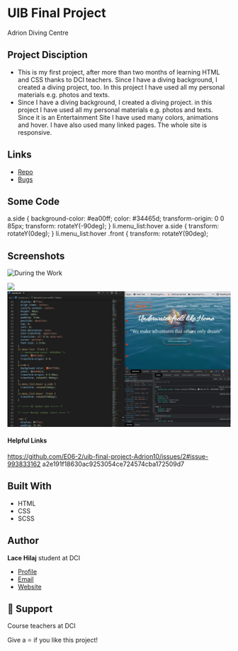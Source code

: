 # UIB Final Project 
Adrion Diving Centre

## Project Disciption

 - This is my first project, after more than two months of learning HTML and CSS thanks to DCI teachers.
Since I have a diving background, I created a diving project, too. In this project I have used all my personal materials e.g. photos and texts.
- Since I have a diving background, I created a diving project. in this project I have used all my personal materials e.g. photos and texts.
Since it is an Entertainment Site I have used many colors, animations and hover.
I have also used many linked pages.
The whole site is responsive.


## Links

- [Repo](https://e06-2.github.io/uib-final-project-Adrion10/ "<Diving Centre> Repo")
- [Bugs](https://github.com/E06-2/uib-final-project-Adrion10/ "Adrion Divig Centre")


## Some Code

a.side {
  background-color: #ea00ff;
  color: #34465d;
  transform-origin: 0 0 85px;
  transform: rotateY(-90deg);
}
li.menu_list:hover a.side {
  transform: rotateY(0deg);
}
li.menu_list:hover .front {
  transform: rotateY(90deg);
## Screenshots
 ![During the Work]( "https://github.com/E06-2/uib-final-project-Adrion10/blob/main/screenshot/Screenshot-1.png")

![]("screenshot/Screenshot-1.png")
 <img src="screenshot/Screenshot-3.png" alt=""/> 


#### Helpful Links
https://github.com/E06-2/uib-final-project-Adrion10/issues/2#issue-993833162
 a2e191f18630ac9253054ce724574cba172509d7

  
## Built With
- HTML
- CSS
- SCSS
## Author

**Lace Hilaj** student at DCI

- [Profile](https://github.com/Adrion10 "Lace Hilaj")
- [Email](lacehila@gmail.com?subject=Hi "Hi!")
- [Website](https://e06-2.github.io/uib-final-project-Adrion10/)

## 🤝 Support

Course teachers at DCI

Give a ⭐️ if you like this project!



